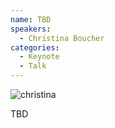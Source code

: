 ```yaml
---
name: TBD
speakers:
  - Christina Boucher
categories:
  - Keynote
  - Talk
---
```



![christina](https://wabiconf.github.io/2025/assets/images/christina.jpeg)

TBD
